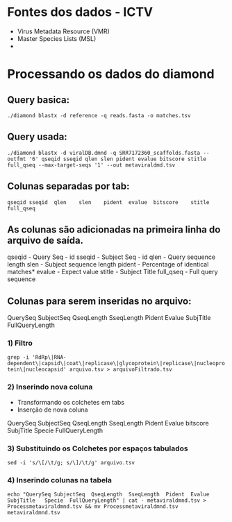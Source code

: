 # Fontes dos dados - ICTV

- Virus Metadata Resource (VMR)
- Master Species Lists (MSL)
- 
# Processando os dados do diamond

## Query basica:

`./diamond blastx -d reference -q reads.fasta -o matches.tsv`

## Query usada: 

`./diamond blastx -d viralDB.dmnd -q SRR7172360_scaffolds.fasta --outfmt '6' qseqid sseqid qlen slen pident evalue bitscore stitle full_qseq --max-target-seqs '1' --out metaviraldmd.tsv`

## Colunas separadas por tab:

`qseqid	sseqid	qlen	slen	pident	evalue	bitscore	stitle	full_qseq`	

## As colunas são adicionadas na primeira linha do arquivo de saída.

qseqid - Query Seq - id
sseqid - Subject Seq - id
qlen - Query sequence length
slen - Subject sequence length
pident - Percentage of identical matches*
evalue - Expect value
stitle - Subject Title
full_qseq - Full query sequence

## Colunas para serem inseridas no arquivo:

QuerySeq	SubjectSeq	QseqLength	SseqLength	Pident	Evalue	SubjTitle	FullQueryLength

### 1) Filtro 

`grep -i 'RdRp\|RNA-dependent\|capsid\|coat\|replicase\|glycoprotein\|replicase\|nucleoprotein\|nucleocapsid' arquivo.tsv > arquivoFiltrado.tsv`

### 2) Inserindo nova coluna

- Transformando os colchetes em tabs
- Inserção de nova coluna

QuerySeq	SubjectSeq	QseqLength	SseqLength	Pident	Evalue	bitscore	SubjTitle	Specie	FullQueryLength

### 3) Substituindo os Colchetes por espaços tabulados

`sed -i 's/\[/\t/g; s/\]/\t/g' arquivo.tsv`

### 4) Inserindo colunas na tabela

`echo "QuerySeq	SubjectSeq	QseqLength	SseqLength	Pident	Evalue	SubjTitle	Specie	FullQueryLength" | cat - metaviraldmnd.tsv > Processmetaviraldmnd.tsv && mv Processmetaviraldmnd.tsv metaviraldmnd.tsv`
